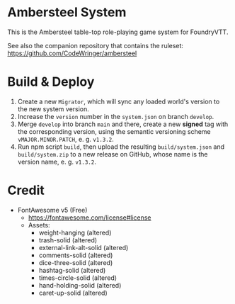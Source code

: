 # Ambersteel System

This is the Ambersteel table-top role-playing game system for FoundryVTT. 

See also the companion repository that contains the ruleset: https://github.com/CodeWringer/ambersteel

# Build & Deploy
1. Create a new `Migrator`, which will sync any loaded world's version to the new system version. 
2. Increase the `version` number in the `system.json` on branch `develop`. 
3. Merge `develop` into branch `main` and there, create a new **signed** tag with the corresponding version, using the semantic versioning scheme `vMAJOR.MINOR.PATCH`, e. g. `v1.3.2`. 
4. Run npm script `build`, then upload the resulting `build/system.json` and `build/system.zip` to a new release on GitHub, whose name is the version name, e. g. `v1.3.2`. 

# Credit
* FontAwesome v5 (Free)
  * https://fontawesome.com/license#license
  * Assets:
    * weight-hanging (altered)
    * trash-solid (altered)
    * external-link-alt-solid (altered)
    * comments-solid (altered)
    * dice-three-solid (altered)
    * hashtag-solid (altered)
    * times-circle-solid (altered)
    * hand-holding-solid (altered)
    * caret-up-solid (altered)